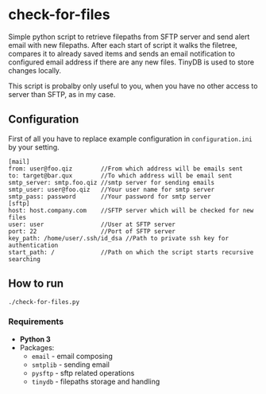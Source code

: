 # check-for-files
Simple python script to retrieve filepaths from SFTP server and send alert email with new filepaths. After each start of script it walks the filetree, compares it to already saved items and sends an email notification to configured email address if there are any new files. TinyDB is used to store changes locally.

This script is probalby only useful to you, when you have no other access to server than SFTP, as in my case. 

## Configuration

First of all you have to replace example configuration in `configuration.ini` by your setting.

```
[mail]
from: user@foo.qiz        //From which address will be emails sent
to: target@bar.qux        //To which address will be email sent
smtp_server: smtp.foo.qiz //smtp server for sending emails
smtp_user: user@foo.qiz   //Your user name for smtp server
smtp_pass: password       //Your password for smtp server
[sftp]
host: host.company.com    //SFTP server which will be checked for new files
user: user                //User at SFTP server
port: 22                  //Port of SFTP server
key_path: /home/user/.ssh/id_dsa //Path to private ssh key for authentication
start_path: /             //Path on which the script starts recursive searching
```

## How to run

`./check-for-files.py`

### Requirements

* **Python 3**
* Packages:
  * `email` - email composing
  * `smtplib` - sending email
  * `pysftp` - sftp related operations
  * `tinydb` - filepaths storage and handling

